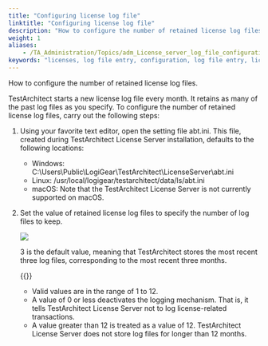 ```yaml
--- 
title: "Configuring license log file"
linktitle: "Configuring license log file"
description: "How to configure the number of retained license log files."
weight: 1
aliases: 
    - /TA_Administration/Topics/adm_License_server_log_file_configuration.html
keywords: "licenses, log file entry, configuration, log file entry, licenses, configuration"
---
```


How to configure the number of retained license log files.

TestArchitect starts a new license log file every month. It retains as many of the past log files as you specify. To configure the number of retained license log files, carry out the following steps:

1.  Using your favorite text editor, open the setting file abt.ini. This file, created during TestArchitect License Server installation, defaults to the following locations:

    -   Windows: C:\\Users\\Public\\LogiGear\\TestArchitect\\LicenseServer\\abt.ini
    -   Linux: /usr/local/logigear/testarchitect/data/ls/abt.ini
    -   macOS: Note that the TestArchitect License Server is not currently supported on macOS.
2.  Set the value of retained license log files to specify the number of log files to keep.

    ![](/images/TA_Administration/Images/config_license_log_files.png)

    3 is the default value, meaning that TestArchitect stores the most recent three log files, corresponding to the most recent three months.

    {{<remember>}}

    -   Valid values are in the range of 1 to 12.
    -   A value of 0 or less deactivates the logging mechanism. That is, it tells TestArchitect License Server not to log license-related transactions.
    -   A value greater than 12 is treated as a value of 12. TestArchitect License Server does not store log files for longer than 12 months.


